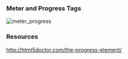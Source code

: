### Meter and Progress Tags

![meter_progress](http://imgur.com/kWuajCa.png)


### Resources 

http://html5doctor.com/the-progress-element/

